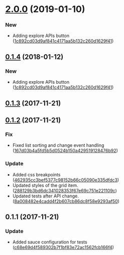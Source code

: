 <a name="2.0.0"></a>
# [2.0.0](https://github.com/advanced-rest-client/rest-apis-list-panel/compare/0.1.3...2.0.0) (2019-01-10)


### New

* Adding explore APIs button ([1c892cd03d9af841c4171aa5b132c260d1629f41](https://github.com/advanced-rest-client/rest-apis-list-panel/commit/1c892cd03d9af841c4171aa5b132c260d1629f41))



<a name="0.1.4"></a>
## [0.1.4](https://github.com/advanced-rest-client/rest-apis-list-panel/compare/0.1.3...0.1.4) (2018-01-12)


### New

* Adding explore APIs button ([1c892cd03d9af841c4171aa5b132c260d1629f41](https://github.com/advanced-rest-client/rest-apis-list-panel/commit/1c892cd03d9af841c4171aa5b132c260d1629f41))



<a name="0.1.3"></a>
## [0.1.3](https://github.com/advanced-rest-client/rest-apis-list-panel/compare/0.1.2...0.1.3) (2017-11-21)




<a name="0.1.2"></a>
## [0.1.2](https://github.com/advanced-rest-client/rest-apis-list-panel/compare/0.1.1...0.1.2) (2017-11-21)


### Fix

* Fixed list sorting and change event handling ([167d03b4a5fd5b5d0524b150a429519128476b92](https://github.com/advanced-rest-client/rest-apis-list-panel/commit/167d03b4a5fd5b5d0524b150a429519128476b92))

### Update

* Added css breakpoints ([462935cc3bef5377c98152b66c05090e335dfdc3](https://github.com/advanced-rest-client/rest-apis-list-panel/commit/462935cc3bef5377c98152b66c05090e335dfdc3))
* Updated styles of the grid item. ([288129b3bd6dc341028353f67e69c751e221109c](https://github.com/advanced-rest-client/rest-apis-list-panel/commit/288129b3bd6dc341028353f67e69c751e221109c))
* Updated tests after API change. ([8a008482e4cadd4f2b607cb86dc8f58e9293af50](https://github.com/advanced-rest-client/rest-apis-list-panel/commit/8a008482e4cadd4f2b607cb86dc8f58e9293af50))



<a name="0.1.1"></a>
## 0.1.1 (2017-11-21)


### Update

* Added sauce configuration for tests ([c68e69d4f589302b7f1bf83e72ac1562fcb166f4](https://github.com/advanced-rest-client/rest-apis-list-panel/commit/c68e69d4f589302b7f1bf83e72ac1562fcb166f4))



